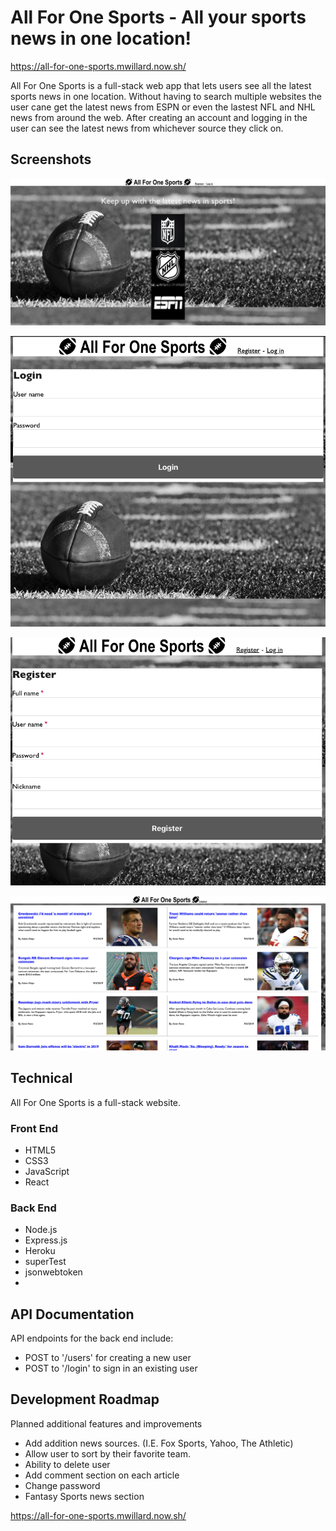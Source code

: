 # All For One Sports - All your sports news in one location!


https://all-for-one-sports.mwillard.now.sh/

All For One Sports is a full-stack web app that lets users see all the latest sports news in one location.  Without having to search multiple websites the user cane get the latest news from ESPN or even the lastest NFL and NHL news from around the web.  After creating an account and logging in the user can see the latest news from whichever source they click on. 

## Screenshots

![Landing page screen shot](https://github.com/MatthewWillard/all-for-one-sports/blob/master/Screenshots/HomePage.png)

![Login page screen shot](https://github.com/MatthewWillard/all-for-one-sports/blob/master/Screenshots/Login.png)

![Register page screen shot](https://github.com/MatthewWillard/all-for-one-sports/blob/master/Screenshots/Register.png)

![NFL news page screen shot](https://github.com/MatthewWillard/all-for-one-sports/blob/master/Screenshots/nflNews.png)


## Technical
All For One Sports is a full-stack website.

<h3>Front End</h3>
<ul>
  <li>HTML5</li>
  <li>CSS3</li>
  <li>JavaScript</li>
  <li>React</li>
</ul>
<h3>Back End</h3>
<ul>
  <li>Node.js</li>
  <li>Express.js</li>
  <li>Heroku</li>
  <li>superTest</li>
  <li>jsonwebtoken<li>
</ul>

## API Documentation
API endpoints for the back end include:
* POST to '/users' for creating a new user
* POST to '/login' to sign in an existing user

## Development Roadmap
Planned additional features and improvements
* Add addition news sources. (I.E. Fox Sports, Yahoo, The Athletic)
* Allow user to sort by their favorite team. 
* Ability to delete user
* Add comment section on each article
* Change password
* Fantasy Sports news section


https://all-for-one-sports.mwillard.now.sh/

